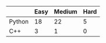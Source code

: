 |           | Easy  | Medium | Hard  |
|-----------|-------|--------|-------|
| Python    | 18    | 22     | 5     |
| C++       | 3     | 1      | 0     |